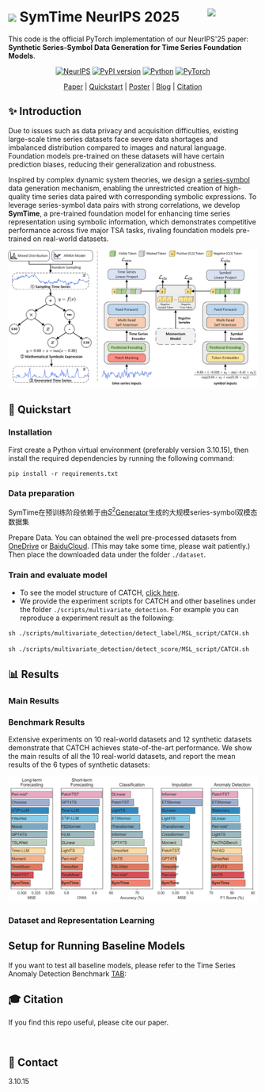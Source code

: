 # <img width="50px" src="https://github.com/wwhenxuan/S2Generator/blob/main/images/sum.png?raw=true"> SymTime NeurIPS 2025 <img width="20%" align="right" src="https://github.com/wwhenxuan/S2Generator/blob/main/images/S2Generator_logo.png?raw=true">

This code is the official PyTorch implementation of our NeurIPS'25 paper: **Synthetic Series-Symbol Data Generation for Time Series Foundation Models**.

<div align="center">

[![NeurIPS](https://img.shields.io/badge/NeurIPS'25-SymTime-orange)]() [![PyPI version](https://badge.fury.io/py/s2generator.svg)](https://pypi.org/project/s2generator/) [![Python](https://img.shields.io/badge/python-3.10+-blue?logo=python)](https://www.python.org/) [![PyTorch](https://img.shields.io/badge/PyTorch-2.0.1-blue)](https://pytorch.org/)

[Paper]() | [Quickstart](#Quickstart) | [Poster]() | [Blog]() | [Citation](#Citation)

</div>

## ✨ Introduction

Due to issues such as data privacy and acquisition difficulties, existing large-scale time series datasets face severe data shortages and imbalanced distribution compared to images and natural language. Foundation models pre-trained on these datasets will have certain prediction biases, reducing their generalization and robustness.

Inspired by complex dynamic system theories, we design a [series-symbol](https://github.com/wwhenxuan/S2Generator) data generation mechanism, enabling the unrestricted creation of high-quality time series data paired with corresponding symbolic expressions. To leverage series-symbol data pairs with strong correlations, we develop **SymTime**, a pre-trained foundation model for enhancing time series representation using symbolic information, which demonstrates competitive performance across five major TSA tasks, rivaling foundation models pre-trained on real-world datasets.

<div style="text-align: center;">
    <img src="configs/images/S2Generator_SymTime.png" alt="SymTime" style="zoom:80%;" />
</div>

## 🧭 Quickstart

### Installation

First create a Python virtual environment (preferably version 3.10.15), then install the required dependencies by running the following command:

```
pip install -r requirements.txt
```

### Data preparation

SymTime在预训练阶段依赖于由[$S^2$Generator]()生成的大规模series-symbol双模态数据集

Prepare Data. You can obtained the well pre-processed datasets from [OneDrive](https://1drv.ms/u/c/801ce36c4ff3f93b/EVTDLHyvegpEn_Oxa6ZiuFIBjTsKk6m9JldUqWDqvrVCnQ?e=P2T3Vc) or [BaiduCloud](https://pan.baidu.com/s/1W7UoAWKZjoukSZ74FTipYA?pwd=2255). (This may take some time, please wait patiently.) Then place the downloaded data under the folder `./dataset`. 

### Train and evaluate model

- To see the model structure of CATCH,  [click here](./ts_benchmark/baselines/catch/CATCH.py).
- We provide the experiment scripts for CATCH and other baselines under the folder `./scripts/multivariate_detection`. For example you can reproduce a experiment result as the following:

```shell
sh ./scripts/multivariate_detection/detect_label/MSL_script/CATCH.sh

sh ./scripts/multivariate_detection/detect_score/MSL_script/CATCH.sh
```



## 📊 Results

### Main Results


### Benchmark Results

Extensive experiments on 10 real-world datasets and 12 synthetic datasets demonstrate that CATCH achieves state-of-the-art performance. We show the main results of all the 10 real-world datasets, and report the mean results of the 6 types of synthetic datasets:

<div style="text-align: center;">
    <img src="configs/images/finetune_benchmark_results.png" alt="benchmark" style="zoom:80%;" />
</div>


### Dataset and Representation Learning



## Setup for Running Baseline Models
If you want to test all baseline models, please refer to the Time Series Anomaly Detection Benchmark [TAB](https://github.com/decisionintelligence/TAB):


## 🎓 Citation

If you find this repo useful, please cite our paper.

```


```


## 🤗 Contact



3.10.15